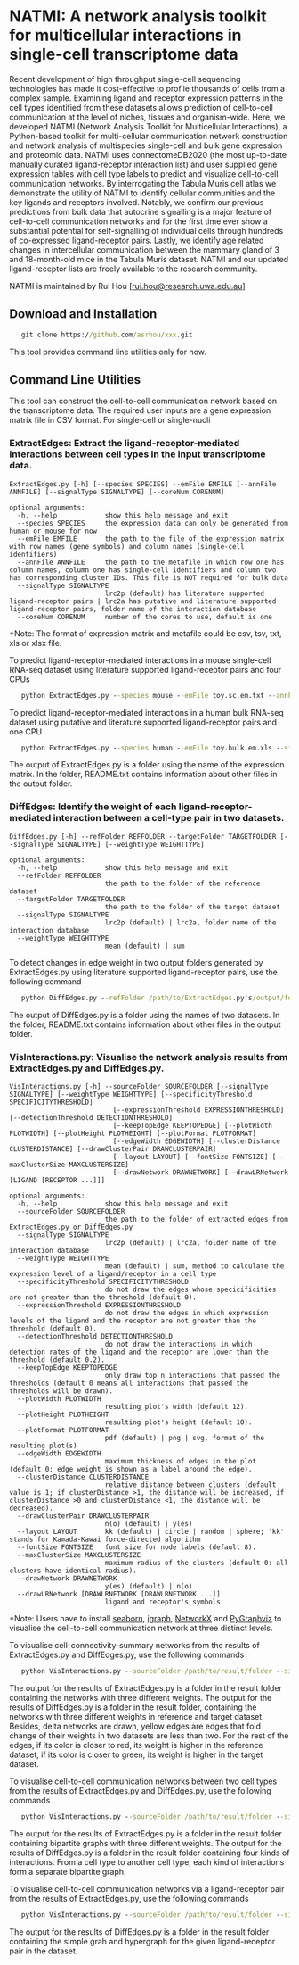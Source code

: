 # NATMI: A network analysis toolkit for multicellular interactions in single-cell transcriptome data

Recent development of high throughput single-cell sequencing technologies has made it cost-effective to profile thousands of cells from a complex sample. Examining ligand and receptor expression patterns in the cell types identified from these datasets allows prediction of cell-to-cell communication at the level of niches, tissues and organism-wide. Here, we developed NATMI (Network Analysis Toolkit for Multicellular Interactions), a Python-based toolkit for multi-cellular communication network construction and network analysis of multispecies single-cell and bulk gene expression and proteomic data. NATMI uses connectomeDB2020 (the most up-to-date manually curated ligand-receptor interaction list) and user supplied gene expression tables with cell type labels to predict and visualize cell-to-cell communication networks. By interrogating the Tabula Muris cell atlas we demonstrate the utility of NATMI to identify cellular communities and the key ligands and receptors involved. Notably, we confirm our previous predictions from bulk data that autocrine signalling is a major feature of cell-to-cell communication networks and for the first time ever show a substantial potential for self-signalling of individual cells through hundreds of co-expressed ligand-receptor pairs. Lastly, we identify age related changes in intercellular communication between the mammary gland of 3 and 18-month-old mice in the Tabula Muris dataset. NATMI and our updated ligand-receptor lists are freely available to the research community.

NATMI is maintained by Rui Hou [rui.hou@research.uwa.edu.au]

## Download and Installation
```bat
   git clone https://github.com/asrhou/xxx.git
```

This tool provides command line utilities only for now.

## Command Line Utilities

This tool can construct the cell-to-cell communication network based on the transcriptome data. The required user inputs are a gene expression matrix file in CSV format. For single-cell or single-nucli

### ExtractEdges: Extract the ligand-receptor-mediated interactions between cell types in the input transcriptome data.

```
ExtractEdges.py [-h] [--species SPECIES] --emFile EMFILE [--annFile ANNFILE] [--signalType SIGNALTYPE] [--coreNum CORENUM]

optional arguments:
  -h, --help            show this help message and exit
  --species SPECIES     the expression data can only be generated from human or mouse for now
  --emFile EMFILE       the path to the file of the expression matrix with row names (gene symbols) and column names (single-cell identifiers)
  --annFile ANNFILE     the path to the metafile in which row one has column names, column one has single-cell identifiers and column two has corresponding cluster IDs. This file is NOT required for bulk data
  --signalType SIGNALTYPE
                        lrc2p (default) has literature supported ligand-receptor pairs | lrc2a has putative and literature supported ligand-receptor pairs, folder name of the interaction database
  --coreNum CORENUM     number of the cores to use, default is one

```

*Note: The format of expression matrix and metafile could be csv, tsv, txt, xls or xlsx file.

To predict ligand-receptor-mediated interactions in a mouse single-cell RNA-seq dataset using literature supported ligand-receptor pairs and four CPUs
```bat
   python ExtractEdges.py --species mouse --emFile toy.sc.em.txt --annFile toy.sc.ann.txt --signalType lrc2p --coreNum 4
```

To predict ligand-receptor-mediated interactions in a human bulk RNA-seq dataset using putative and literature supported ligand-receptor pairs and one CPU
```bat
   python ExtractEdges.py --species human --emFile toy.bulk.em.xls --signalType lrc2a --coreNum 1
```

The output of ExtractEdges.py is a folder using the name of the expression matrix. In the folder, README.txt contains information about other files in the output folder.


### DiffEdges: Identify the weight of each ligand-receptor-mediated interaction between a cell-type pair in two datasets.

```
DiffEdges.py [-h] --refFolder REFFOLDER --targetFolder TARGETFOLDER [--signalType SIGNALTYPE] [--weightType WEIGHTTYPE]

optional arguments:
  -h, --help            show this help message and exit
  --refFolder REFFOLDER
                        the path to the folder of the reference dataset
  --targetFolder TARGETFOLDER
                        the path to the folder of the target dataset
  --signalType SIGNALTYPE
                        lrc2p (default) | lrc2a, folder name of the interaction database
  --weightType WEIGHTTYPE
                        mean (default) | sum
```

To detect changes in edge weight in two output folders generated by ExtractEdges.py using literature supported ligand-receptor pairs, use the following command
```bat
   python DiffEdges.py --refFolder /path/to/ExtractEdges.py's/output/folder/of/reference/dataset --targetFolder /path/to/ExtractEdges.py's/output/folder/of/target/dataset --signalType lrc2p
```

The output of DiffEdges.py is a folder using the names of two datasets. In the folder, README.txt contains information about other files in the output folder.


### VisInteractions.py: Visualise the network analysis results from ExtractEdges.py and DiffEdges.py.

```
VisInteractions.py [-h] --sourceFolder SOURCEFOLDER [--signalType SIGNALTYPE] [--weightType WEIGHTTYPE] [--specificityThreshold SPECIFICITYTHRESHOLD]
                          [--expressionThreshold EXPRESSIONTHRESHOLD] [--detectionThreshold DETECTIONTHRESHOLD]
                          [--keepTopEdge KEEPTOPEDGE] [--plotWidth PLOTWIDTH] [--plotHeight PLOTHEIGHT] [--plotFormat PLOTFORMAT]
                          [--edgeWidth EDGEWIDTH] [--clusterDistance CLUSTERDISTANCE] [--drawClusterPair DRAWCLUSTERPAIR]
                          [--layout LAYOUT] [--fontSize FONTSIZE] [--maxClusterSize MAXCLUSTERSIZE]
                          [--drawNetwork DRAWNETWORK] [--drawLRNetwork [LIGAND [RECEPTOR ...]]]

optional arguments:
  -h, --help            show this help message and exit
  --sourceFolder SOURCEFOLDER
                        the path to the folder of extracted edges from ExtractEdges.py or DiffEdges.py
  --signalType SIGNALTYPE
                        lrc2p (default) | lrc2a, folder name of the interaction database
  --weightType WEIGHTTYPE
                        mean (default) | sum, method to calculate the expression level of a ligand/receptor in a cell type
  --specificityThreshold SPECIFICITYTHRESHOLD
                        do not draw the edges whose specicificities are not greater than the threshold (default 0).
  --expressionThreshold EXPRESSIONTHRESHOLD
                        do not draw the edges in which expression levels of the ligand and the receptor are not greater than the threshold (default 0).
  --detectionThreshold DETECTIONTHRESHOLD
                        do not draw the interactions in which detection rates of the ligand and the receptor are lower than the threshold (default 0.2).
  --keepTopEdge KEEPTOPEDGE
                        only draw top n interactions that passed the thresholds (default 0 means all interactions that passed the thresholds will be drawn).
  --plotWidth PLOTWIDTH
                        resulting plot's width (default 12).
  --plotHeight PLOTHEIGHT
                        resulting plot's height (default 10).
  --plotFormat PLOTFORMAT
                        pdf (default) | png | svg, format of the resulting plot(s)
  --edgeWidth EDGEWIDTH
                        maximum thickness of edges in the plot (default 0: edge weight is shown as a label around the edge).
  --clusterDistance CLUSTERDISTANCE
                        relative distance between clusters (default value is 1; if clusterDistance >1, the distance will be increased, if clusterDistance >0 and clusterDistance <1, the distance will be decreased).
  --drawClusterPair DRAWCLUSTERPAIR
                        n(o) (default) | y(es)
  --layout LAYOUT       kk (default) | circle | random | sphere; 'kk' stands for Kamada-Kawai force-directed algorithm
  --fontSize FONTSIZE   font size for node labels (default 8).
  --maxClusterSize MAXCLUSTERSIZE
                        maximum radius of the clusters (default 0: all clusters have identical radius).
  --drawNetwork DRAWNETWORK
                        y(es) (default) | n(o)
  --drawLRNetwork [DRAWLRNETWORK [DRAWLRNETWORK ...]]
                        ligand and receptor's symbols
```

*Note: Users have to install [seaborn](https://seaborn.pydata.org/), [igraph](https://igraph.org/python/), [NetworkX](https://networkx.github.io/) and [PyGraphviz](https://pygraphviz.github.io/) to visualise the cell-to-cell communication network at three distinct levels. 

To visualise cell-connectivity-summary networks from the results of ExtractEdges.py and DiffEdges.py, use the following commands
```bat
   python VisInteractions.py --sourceFolder /path/to/result/folder --signalType lrc2p --weightType mean --detectionThreshold 0.2 --plotFormat pdf --drawNetwork y --plotWidth 12 --plotHeight 10 --layout kk --fontSize 8 --edgeWidth 0 --maxClusterSize 0 --clusterDistance 1
```

The output for the results of ExtractEdges.py is a folder in the result folder containing the networks with three different weights. The output for the results of DiffEdges.py is a folder in the result folder, containing the networks with three different weights in reference and target dataset. Besides, delta networks are drawn, yellow edges are edges that fold change of their weights in two datasets are less than two. For the rest of the edges, if its color is closer to red, its weight is higher in the reference dataset, if its color is closer to green, its weight is higher in the target dataset. 

To visualise cell-to-cell communication networks between two cell types from the results of ExtractEdges.py and DiffEdges.py, use the following commands
```bat
   python VisInteractions.py --sourceFolder /path/to/result/folder --signalType lrc2p --drawClusterPair y
```

The output for the results of ExtractEdges.py is a folder in the result folder containing bipartite graphs with three different weights. The output for the results of DiffEdges.py is a folder in the result folder containing four kinds of interactions. From a cell type to another cell type, each kind of interactions form a separate bipartite graph.

To visualise cell-to-cell communication networks via a ligand-receptor pair from the results of ExtractEdges.py, use the following commands
```bat
   python VisInteractions.py --sourceFolder /path/to/result/folder --signalType lrc2p --drawLRNetwork LIGAND.SYMBOL RECEPTOR.SYMBOL
```

The output for the results of DiffEdges.py is a folder in the result folder containing the simple grah and hypergraph for the given ligand-receptor pair in the dataset. 

